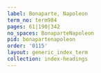 ```yaml
---
label: Bonaparte, Napoleon
term_no: term984
pages: 61|190|342
no_spaces: BonaparteNapoleon
pid: bonapartenapoleon
order: '0115'
layout: generic_index_term
collection: index-headings
---
```

